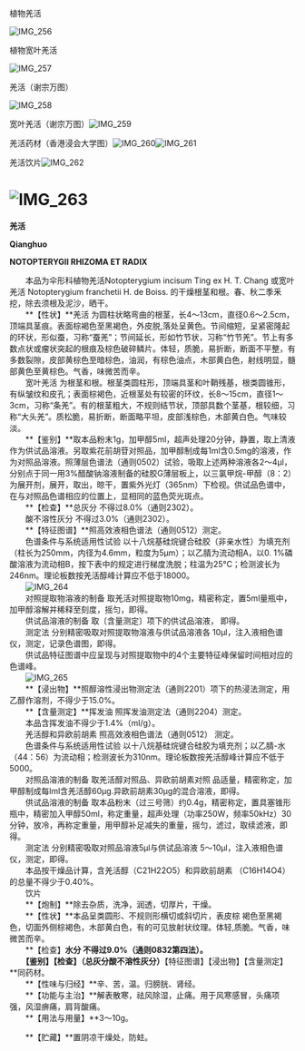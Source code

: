 植物羌活

![IMG_256](/medicine-image/qiang-huo/1.png)

植物宽叶羌活

![IMG_257](/medicine-image/qiang-huo/2.png)

羌活（谢宗万图）

![IMG_258](/medicine-image/qiang-huo/3.png)

宽叶羌活（谢宗万图）![IMG_259](/medicine-image/qiang-huo/4.png)

羌活药材（香港浸会大学图）![IMG_260](/medicine-image/qiang-huo/5.png)![IMG_261](/medicine-image/qiang-huo/6.png)

羌活饮片![IMG_262](/medicine-image/qiang-huo/7.png)

# ![IMG_263](/medicine-image/qiang-huo/8.png)

**羌活**

**Qianghuo**

**NOTOPTERYGII RHIZOMA ET RADIX**

　　本品为伞形科植物羌活Notopterygium incisum Ting ex H. T. Chang 或宽叶羌活 Notopterygium franchetii H. de Boiss. 的干燥根茎和根。春、秋二季釆挖，除去须根及泥沙，晒干。  
　　**【性状】**羌活 为圆柱状略弯曲的根茎，长4～13cm，直径0.6～2.5cm，顶端具茎痕。表面棕褐色至黑褐色，外皮脱,落处呈黄色。节间缩短，呈紧密隆起的环状，形似蚕，习称“蚕羌”；节间延长，形如竹节状，习称“竹节羌”。节上有多数点状或瘤状突起的根痕及棕色破碎鳞片。体轻，质脆，易折断，断面不平整，有多数裂隙，皮部黄棕色至暗棕色，油润，有棕色油点，木部黄白色，射线明显，髓部黄色至黄棕色。气香，味微苦而辛。  
　　宽叶羌活 为根茎和根。根茎类圆柱形，顶端具茎和叶鞘残基，根类圆锥形，有纵皱纹和皮孔；表面棕褐色，近根茎处有较密的环纹，长8～15cm，直径1～3cm，习称“条羌”。有的根茎粗大，不规则结节状，顶部具数个茎基，根较细，习称“大头羌”。质松脆，易折断，断面略平坦，皮部浅棕色，木部黄白色。气味较淡。  
　　**【鉴别】**取本品粉末1g，加甲醇5ml，超声处理20分钟，静置，取上清液作为供试品溶液。另取紫花前胡苷对照品，加甲醇制成每1ml含0.5mg的溶液，作为对照品溶液。照薄层色谱法（通则0502）试验，吸取上述两种溶液各2～4μl，分别点于同一用3\%醋酸钠溶液制备的硅胶G薄层板上，以三氯甲烷-甲醇（8：2）为展开剂，展开，取出，晾干，置紫外光灯（365nm）下检视。供试品色谱中，在与对照品色谱相应的位置上，显相同的蓝色荧光斑点。  
　　**【检查】**总灰分 不得过8.0\%（通则2302）。  
　　酸不溶性灰分 不得过3.0\%（通则2302）。  
　　**【特征图谱】**照高效液相色谱法（通则0512）测定。  
　　色谱条件与系统适用性试验 以十八烷基硅烷键合硅胶（非亲水性）为填充剂（柱长为250mm，内径为4.6mm，粒度为5μm）；以乙腈为流动相A，以0. 1\%磷酸溶液为流动相B，按下表中的规定进行梯度洗脱；柱温为25°C；检测波长为246nm。理论板数按羌活醇峰计算应不低于18000。  
　　![IMG_264](/medicine-image/qiang-huo/9.png)  
　　对照提取物溶液的制备 取羌活对照提取物10mg，精密称定，置5ml量瓶中，加甲醇溶解并稀释至刻度，摇匀，即得。  
　　供试品溶液的制备 取〔含量测定〕项下的供试品溶液， 即得。  
　　测定法 分别精密吸取对照提取物溶液与供试品溶液各 10μl，注入液相色谱仪，测定，记录色谱图，即得。  
　　供试品特征图谱中应呈现与对照提取物中的4个主要特征峰保留时间相对应的色谱峰。  
　　![IMG_265](/medicine-image/qiang-huo/10.png)  
　　**【浸出物】**照醇溶性浸出物测定法（通则2201）项下的热浸法测定，用乙醇作溶剂，不得少于15.0\%。  
　　**【含量测定】**挥发油 照挥发油测定法（通则2204）测定。  
　　本品含挥发油不得少于1.4\%（ml/g）。  
　　羌活醇和异欧前胡素 照高效液相色谱法（通则0512） 测定。  
　　色谱条件与系统适用性试验 以十八烷基硅烷键合硅胶为填充剂；以乙腈-水（44：56）为流动相；检测波长为310nm。理论板数按羌活醇峰计算应不低于5000。  
　　对照品溶液的制备 取羌活醇对照品、异欧前胡素对照 品适量，精密称定，加甲醇制成每lml含羌活醇60μg.异欧前胡素30μg的混合溶液，即得。  
　　供试品溶液的制备 取本品粉末（过三号筛）约0.4g，精密称定，置具塞锥形瓶中，精密加入甲醇50ml，称定重量，超声处理（功率250W，频率50kHz）30分钟，放冷，再称定重量，用甲醇补足减失的重量，摇匀，滤过，取续滤液，即得。  
　　测定法 分别精密吸取对照品溶液5μl与供试品溶液 5～10μl，注入液相色谱仪，测定，即得。  
　　本品按干燥品计算，含羌活醇（C21H22O5）和异欧前胡素 （C16H14O4）的总量不得少于0.40\%。  
　　饮片  
　　**【炮制】**除去杂质，洗净，润透，切厚片，干燥。  
　　**【性状】**本品呈类圆形、不规则形横切或斜切片，表皮棕 褐色至黑褐色，切面外侧棕褐色，木部黄白色，有的可见放射状纹理。体轻,质脆。气香，味微苦而辛。  
　　**【检查】**水分 不得过9.0\%（通则0832第四法）。  
　　**【鉴别】【检查】**（总灰分酸不溶性灰分）**【特征图谱】【浸出物】【含量测定】**同药材。  
　　**【性味与归经】**辛、苦，温。归膀胱、肾经。  
　　**【功能与主治】**解表散寒，祛风除湿，止痛。用于风寒感冒，头痛项强，风湿痹痛，肩背酸痛。  
　　**【用法与用量】**3～10g。

　　**【贮藏】**置阴凉干燥处，防蛀。